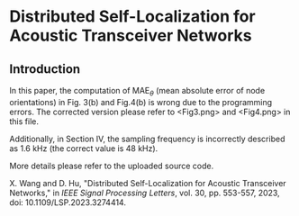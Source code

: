 # Distributed Self-Localization for Acoustic Transceiver Networks
## Introduction

In this paper, the computation of $\text{MAE}_{\theta}$ (mean absolute error of node orientations) in Fig. 3(b) and Fig.4(b) is wrong due to the programming errors. 
The corrected version please refer to <Fig3.png> and <Fig4.png> in this file.

Additionally, in Section IV, the sampling frequency is incorrectly described as 1.6 kHz (the correct value is 48 kHz).





More details please refer to the uploaded source code.




X. Wang and D. Hu, "Distributed Self-Localization for Acoustic Transceiver Networks," in *IEEE Signal Processing Letters*, vol. 30, pp. 553-557, 2023, doi: 10.1109/LSP.2023.3274414.